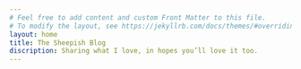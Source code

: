 ```yaml
---
# Feel free to add content and custom Front Matter to this file.
# To modify the layout, see https://jekyllrb.com/docs/themes/#overriding-theme-defaults
layout: home
title: The Sheepish Blog
discription: Sharing what I love, in hopes you’ll love it too.
---
```

